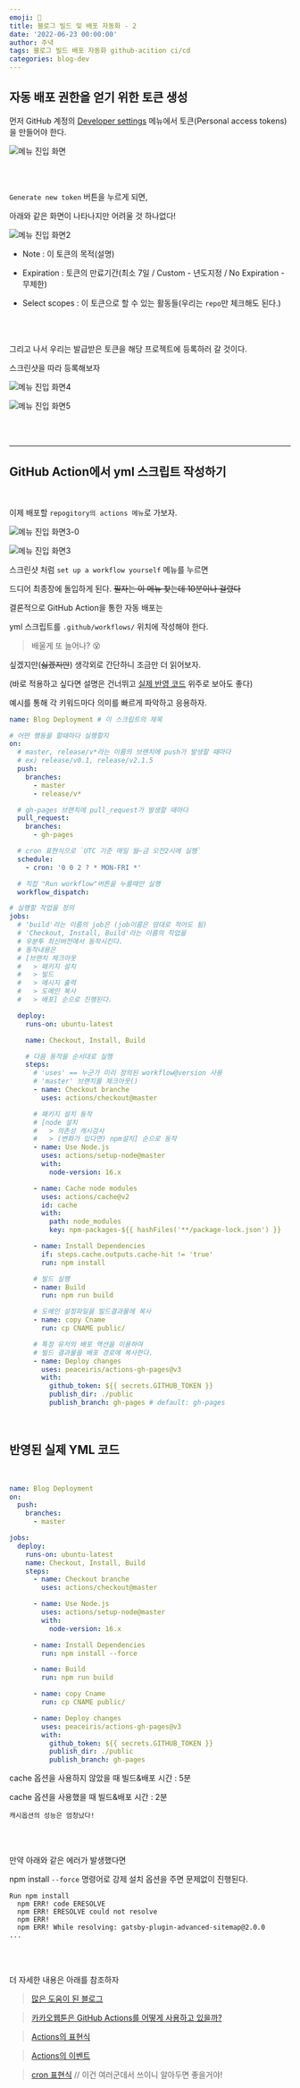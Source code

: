 ```yaml
---
emoji: 🔮
title: 블로그 빌드 및 배포 자동화 - 2
date: '2022-06-23 00:00:00'
author: 주녁
tags: 블로그 빌드 배포 자동화 github-acition ci/cd
categories: blog-dev
---
```


## **자동 배포 권한을 얻기 위한 토큰 생성**

먼저 GitHub 계정의 [Developer settings](https://github.com/settings/apps) 메뉴에서 토큰(Personal access tokens)을 만들어야 한다.

![메뉴 진입 화면](setting.png)

<br/><br/>

`Generate new token` 버튼을 누르게 되면,

아래와 같은 화면이 나타나지만 어려울 것 하나없다!

![메뉴 진입 화면2](setting2.png)

- Note : 이 토큰의 목적(설명)

- Expiration : 토큰의 만료기간(최소 7일 / Custom - 년도지정 / No Expiration - 무제한)

- Select scopes : 이 토큰으로 할 수 있는 활동들(우리는 `repo`만 체크해도 된다.)

<br/><br/>

그리고 나서 우리는 발급받은 토큰을 해당 프로젝트에 등록하러 갈 것이다.

스크린샷을 따라 등록해보자

![메뉴 진입 화면4](setting4.png)

![메뉴 진입 화면5](setting5.png)

<br/><br/>

---

## **GitHub Action에서 yml 스크립트 작성하기**

<br/>

이제 배포할 `repogitory의 actions 메뉴`로 가보자.

![메뉴 진입 화면3-0](setting3-0.png)

![메뉴 진입 화면3](setting3.png)

스크린샷 처럼 `set up a workflow yourself` 메뉴를 누르면

드디어 최종장에 돌입하게 된다. ~~필자는 이 메뉴 찾는데 10분이나 걸렸다~~

결론적으로 GitHub Action을 통한 자동 배포는

yml 스크립트를 `.github/workflows/` 위치에 작성해야 한다.

> 배울게 또 늘어나? 😵

싶겠지만(~~싫겠지만~~) 생각외로 간단하니 조금만 더 읽어보자.

(바로 적용하고 싶다면 설명은 건너뛰고 [실제 반영 코드](#code) 위주로 보아도 좋다)

예시를 통해 각 키워드마다 의미를 빠르게 파악하고 응용하자.

```yml
name: Blog Deployment # 이 스크립트의 제목

# 어떤 행동을 할때마다 실행할지
on:
  # master, release/v*라는 이름의 브랜치에 push가 발생할 때마다
  # ex) release/v0.1, release/v2.1.5
  push:
    branches:
      - master
      - release/v*

  # gh-pages 브랜치에 pull_request가 발생할 때마다
  pull_request:
    branches:
      - gh-pages

  # cron 표현식으로 `UTC 기준 매일 월~금 오전2시에 실행`
  schedule:
    - cron: '0 0 2 ? * MON-FRI *'

  # 직접 "Run workflow"버튼을 누를때만 실행
  workflow_dispatch:

# 실행할 작업을 정의
jobs:
  # 'build'라는 이름의 job은 (job이름은 맘대로 적어도 됨)
  # 'Checkout, Install, Build'라는 이름의 작업을
  # 우분투 최신버전에서 동작시킨다.
  # 동작내용은
  # [브랜치 체크아웃
  #   > 패키지 설치
  #   > 빌드
  #   > 메시지 출력
  #   > 도메인 복사
  #   > 배포] 순으로 진행된다.

  deploy:
    runs-on: ubuntu-latest

    name: Checkout, Install, Build

    # 다음 동작을 순서대로 실행
    steps:
      # 'uses' == 누군가 미리 정의된 workflow@version 사용
      # 'master' 브랜치를 체크아웃()
      - name: Checkout branche
        uses: actions/checkout@master

      # 패키지 설치 동작
      # [node 설치
      #   > 의존성 캐시검사
      #   > (변화가 있다면) npm설치] 순으로 동작
      - name: Use Node.js
        uses: actions/setup-node@master
        with:
          node-version: 16.x

      - name: Cache node modules
        uses: actions/cache@v2
        id: cache
        with:
          path: node_modules
          key: npm-packages-${{ hashFiles('**/package-lock.json') }}

      - name: Install Dependencies
        if: steps.cache.outputs.cache-hit != 'true'
        run: npm install

      # 빌드 실행
      - name: Build
        run: npm run build

      # 도메인 설정파일을 빌드결과물에 복사
      - name: copy Cname
        run: cp CNAME public/

      # 특정 유저의 배포 액션을 이용하여
      # 빌드 결과물을 배포 경로에 복사한다.
      - name: Deploy changes
        uses: peaceiris/actions-gh-pages@v3
        with:
          github_token: ${{ secrets.GITHUB_TOKEN }}
          publish_dir: ./public
          publish_branch: gh-pages # default: gh-pages
```

<br/>

## 반영된 실제 YML 코드 <span id="code"></span>

<br/>

```yml
name: Blog Deployment
on:
  push:
    branches:
      - master

jobs:
  deploy:
    runs-on: ubuntu-latest
    name: Checkout, Install, Build
    steps:
      - name: Checkout branche
        uses: actions/checkout@master

      - name: Use Node.js
        uses: actions/setup-node@master
        with:
          node-version: 16.x

      - name: Install Dependencies
        run: npm install --force

      - name: Build
        run: npm run build

      - name: copy Cname
        run: cp CNAME public/

      - name: Deploy changes
        uses: peaceiris/actions-gh-pages@v3
        with:
          github_token: ${{ secrets.GITHUB_TOKEN }}
          publish_dir: ./public
          publish_branch: gh-pages
```

cache 옵션을 사용하지 않았을 때 빌드&배포 시간 : 5분

cache 옵션을 사용했을 때 빌드&배포 시간 : 2분

`캐시옵션의 성능은 엄청났다!`

<br/><br/>

만약 아래와 같은 에러가 발생했다면

npm install `--force` 명령어로 강제 설치 옵션을 주면 문제없이 진행된다.

```YML
Run npm install
  npm ERR! code ERESOLVE
  npm ERR! ERESOLVE could not resolve
  npm ERR!
  npm ERR! While resolving: gatsby-plugin-advanced-sitemap@2.0.0
...
```

<br/><br/>

더 자세한 내용은 아래를 참조하자

> [많은 도움이 된 블로그](https://dailyco.tech/share/gatsby-blog-auto-deploy/)

> [카카오웹툰은 GitHub Actions를 어떻게 사용하고 있을까?](https://fe-developers.kakaoent.com/2022/220106-github-actions/)

> [Actions의 표현식](https://docs.github.com/en/actions/learn-github-actions/expressions)

> [Actions의 이벤트](https://docs.github.com/en/actions/using-workflows/events-that-trigger-workflows)

> [cron 표현식](cron.png) // 이건 여러군데서 쓰이니 알아두면 좋을거야!

```toc

```
